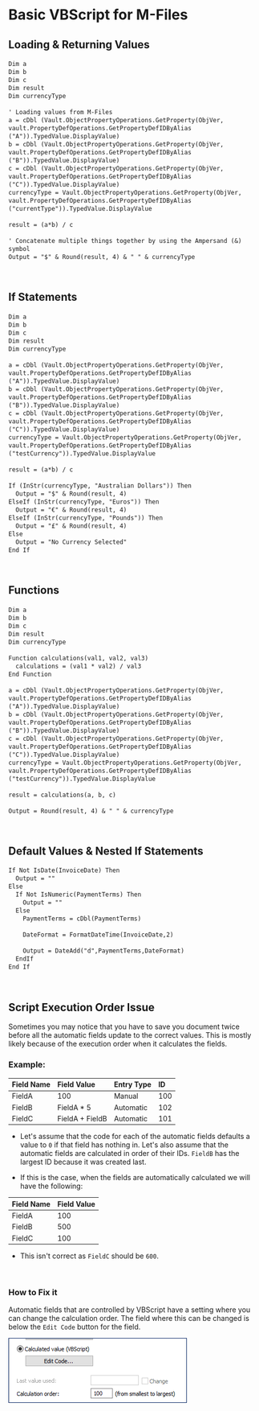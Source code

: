 # Basic VBScript for M-Files

## Loading & Returning Values
```vba
Dim a
Dim b
Dim c
Dim result
Dim currencyType

' Loading values from M-Files
a = cDbl (Vault.ObjectPropertyOperations.GetProperty(ObjVer, vault.PropertyDefOperations.GetPropertyDefIDByAlias ("A")).TypedValue.DisplayValue)
b = cDbl (Vault.ObjectPropertyOperations.GetProperty(ObjVer, vault.PropertyDefOperations.GetPropertyDefIDByAlias ("B")).TypedValue.DisplayValue)
c = cDbl (Vault.ObjectPropertyOperations.GetProperty(ObjVer, vault.PropertyDefOperations.GetPropertyDefIDByAlias ("C")).TypedValue.DisplayValue)
currencyType = Vault.ObjectPropertyOperations.GetProperty(ObjVer, vault.PropertyDefOperations.GetPropertyDefIDByAlias ("currentType")).TypedValue.DisplayValue

result = (a*b) / c

' Concatenate multiple things together by using the Ampersand (&) symbol
Output = "$" & Round(result, 4) & " " & currencyType
```

<br>

## If Statements
```vba
Dim a
Dim b
Dim c
Dim result
Dim currencyType

a = cDbl (Vault.ObjectPropertyOperations.GetProperty(ObjVer, vault.PropertyDefOperations.GetPropertyDefIDByAlias ("A")).TypedValue.DisplayValue)
b = cDbl (Vault.ObjectPropertyOperations.GetProperty(ObjVer, vault.PropertyDefOperations.GetPropertyDefIDByAlias ("B")).TypedValue.DisplayValue)
c = cDbl (Vault.ObjectPropertyOperations.GetProperty(ObjVer, vault.PropertyDefOperations.GetPropertyDefIDByAlias ("C")).TypedValue.DisplayValue)
currencyType = Vault.ObjectPropertyOperations.GetProperty(ObjVer, vault.PropertyDefOperations.GetPropertyDefIDByAlias ("testCurrency")).TypedValue.DisplayValue

result = (a*b) / c

If (InStr(currencyType, "Australian Dollars")) Then
  Output = "$" & Round(result, 4)
ElseIf (InStr(currencyType, "Euros")) Then
  Output = "€" & Round(result, 4)
ElseIf (InStr(currencyType, "Pounds")) Then
  Output = "£" & Round(result, 4)
Else 
  Output = "No Currency Selected"
End If
```

<br>

## Functions
```vba
Dim a
Dim b
Dim c
Dim result
Dim currencyType

Function calculations(val1, val2, val3)
  calculations = (val1 * val2) / val3
End Function

a = cDbl (Vault.ObjectPropertyOperations.GetProperty(ObjVer, vault.PropertyDefOperations.GetPropertyDefIDByAlias ("A")).TypedValue.DisplayValue)
b = cDbl (Vault.ObjectPropertyOperations.GetProperty(ObjVer, vault.PropertyDefOperations.GetPropertyDefIDByAlias ("B")).TypedValue.DisplayValue)
c = cDbl (Vault.ObjectPropertyOperations.GetProperty(ObjVer, vault.PropertyDefOperations.GetPropertyDefIDByAlias ("C")).TypedValue.DisplayValue)
currencyType = Vault.ObjectPropertyOperations.GetProperty(ObjVer, vault.PropertyDefOperations.GetPropertyDefIDByAlias ("testCurrency")).TypedValue.DisplayValue

result = calculations(a, b, c)

Output = Round(result, 4) & " " & currencyType
```

<br>

## Default Values & Nested If Statements

```vba
If Not IsDate(InvoiceDate) Then
  Output = ""
Else
  If Not IsNumeric(PaymentTerms) Then
    Output = ""
  Else
    PaymentTerms = cDbl(PaymentTerms)

    DateFormat = FormatDateTime(InvoiceDate,2)

    Output = DateAdd("d",PaymentTerms,DateFormat)
  EndIf
End If
```

<br>

## Script Execution Order Issue

Sometimes you may notice that you have to save you document twice before all the automatic fields update to the correct values. This is mostly likely because of the execution order when it calculates the fields.

### Example:
  | Field Name | Field Value      | Entry Type | ID    |  
  | :--------- | :--------------- | :--------- | :---- |  
  | FieldA     | 100              | Manual     | 100   |  
  | FieldB     | FieldA * 5       | Automatic  | 102   |  
  | FieldC     | FieldA + FieldB  | Automatic  | 101   |  

 - Let's assume that the code for each of the automatic fields defaults a value to `0` if that field has nothing in. Let's also assume that the automatic fields are calculated in order of their IDs. `FieldB` has the largest ID because it was created last.

 - If this is the case, when the fields are automatically calculated we will have the following:

  | Field Name | Field Value |
  | :--------- | :---------- |
  | FieldA     | 100         |
  | FieldB     | 500         |
  | FieldC     | 100         |

 - This isn't correct as `FieldC` should be `600`.

<br>

### How to Fix it

Automatic fields that are controlled by VBScript have a setting where you can change the calculation order. The field where this can be changed is below the `Edit Code` button for the field.

![](calc-order.png)